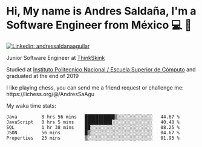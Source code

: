 # Hi, My name is Andres Saldaña, I'm a Software Engineer from México :computer: :boy:

[![Linkedin: andressaldanaaguilar](https://img.shields.io/badge/-andressaldanaaguilar-blue?style=flat-square&logo=Linkedin&logoColor=white&link=https://www.linkedin.com/in/thaianebraga/)](https://www.linkedin.com/in/andressaldanaaguilar)

<p>Junior Software Engineer at <a href="https://www.thinkskink.com/">ThinkSkink</a></p>
<p>Studied at <a href="https://en.wikipedia.org/wiki/ESCOM">Instituto Politecnico Nacional / Escuela Superior de Cómputo</a> and graduated at the end of 2019</p>
<p>I like playing chess, you can send me a friend request or challenge me: https://lichess.org/@/AndresSaAgu</p>

<p> My waka time stats: </p>

<!--START_SECTION:waka-->
```text
Java         8 hrs 56 mins   ███████████▒░░░░░░░░░░░░░   44.67 % 
JavaScript   8 hrs 5 mins    ██████████░░░░░░░░░░░░░░░   40.48 % 
SQL          1 hr 38 mins    ██░░░░░░░░░░░░░░░░░░░░░░░   08.25 % 
JSON         56 mins         █▒░░░░░░░░░░░░░░░░░░░░░░░   04.67 % 
Properties   23 mins         ▒░░░░░░░░░░░░░░░░░░░░░░░░   01.93 % 
```
<!--END_SECTION:waka-->
